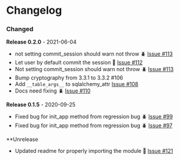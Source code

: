 # Changelog

### Changed

**Release 0.2.0** - 2021-06-04
- not setting commit_session should warn not throw 🪲 [Issue #113](https://github.com/joegasewicz/flask-file-upload/issues/113)
- Let user by default commit the session 🎈 [Issue #112](https://github.com/joegasewicz/flask-file-upload/issues/112)
- Not setting commit_session should warn not throw 🪲 [Issue #113](https://github.com/joegasewicz/flask-file-upload/issues/108)
- Bump cryptography from 3.3.1 to 3.3.2 #106
- Add `__table_args__` to sqlalchemy_attr  [Issue #108](https://github.com/joegasewicz/flask-file-upload/issues/108)
- Docs need fixing 🪲 [Issue #110](https://github.com/joegasewicz/flask-file-upload/issues/110)


**Release 0.1.5** - 2020-09-25
- Fixed bug for init_app method from regression bug 🪲 [Issue #99](https://github.com/joegasewicz/flask-file-upload/issues/99)
- Fixed bug for init_app method from regression bug 🪲 [Issue #97](https://github.com/joegasewicz/flask-file-upload/issues/97)

**Unrelease
- Updated readme for properly importing the module 🎈 [Issue #121](https://github.com/joegasewicz/flask-file-upload/issues/121)
